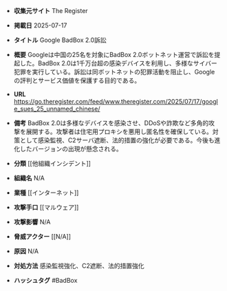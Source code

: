 - **収集元サイト**
The Register

- **掲載日**
2025-07-17

- **タイトル**
Google BadBox 2.0訴訟

- **概要**
Googleは中国の25名を対象にBadBox 2.0ボットネット運営で訴訟を提起した。BadBox 2.0は1千万台超の感染デバイスを利用し、多様なサイバー犯罪を実行している。訴訟は同ボットネットの犯罪活動を阻止し、Googleの評判とサービス価値を保護する目的である。

- **URL**
https://go.theregister.com/feed/www.theregister.com/2025/07/17/google_sues_25_unnamed_chinese/

- **備考**
BadBox 2.0は多様なデバイスを感染させ、DDoSや詐欺など多角的攻撃を展開する。攻撃者は住宅用プロキシを悪用し匿名性を確保している。対策として感染監視、C2サーバ遮断、法的措置の強化が必要である。今後も進化したバージョンの出現が懸念される。

- **分類**
[[他組織インシデント]]

- **組織名**
N/A

- **業種**
[[インターネット]]

- **攻撃手口**
[[マルウェア]]

- **攻撃影響**
N/A

- **脅威アクター**
[[N/A]]

- **原因**
N/A

- **対処方法**
感染監視強化、C2遮断、法的措置強化

- **ハッシュタグ**
#BadBox
